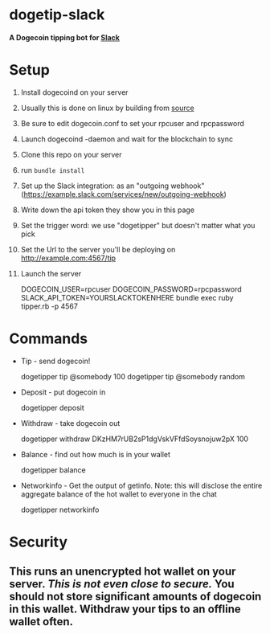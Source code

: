 # dogetip-slack
#### A Dogecoin tipping bot for [Slack](https://slack.com)

# Setup
1.  Install dogecoind on your server

  1. Usually this is done on linux by building from [source](https://github.com/dogecoin/dogecoin)
  2. Be sure to edit dogecoin.conf to set your rpcuser and rpcpassword
  3. Launch dogecoind -daemon and wait for the blockchain to sync

2. Clone this repo on your server

3. run `bundle install`

4. Set up the Slack integration: as an "outgoing webhook" (https://example.slack.com/services/new/outgoing-webhook)

  1. Write down the api token they show you in this page
  2. Set the trigger word: we use "dogetipper" but doesn't matter what you pick
  3. Set the Url to the server you'll be deploying on http://example.com:4567/tip

4. Launch the server

    DOGECOIN_USER=rpcuser DOGECOIN_PASSWORD=rpcpassword SLACK_API_TOKEN=YOURSLACKTOKENHERE bundle exec ruby tipper.rb -p 4567

# Commands

* Tip - send dogecoin!

    dogetipper tip @somebody 100
    dogetipper tip @somebody random 

* Deposit - put dogecoin in

    dogetipper deposit

* Withdraw - take dogecoin out

    dogetipper withdraw DKzHM7rUB2sP1dgVskVFfdSoysnojuw2pX 100 

* Balance - find out how much is in your wallet

    dogetipper balance

* Networkinfo - Get the output of getinfo.  Note:  this will disclose the entire aggregate balance of the hot wallet to everyone in the chat

    dogetipper networkinfo

# Security

## This runs an unencrypted hot wallet on your server.  ***This is not even close to secure.***  You should not store significant amounts of dogecoin in this wallet.  Withdraw your tips to an offline wallet often. 